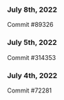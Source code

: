### July 8th, 2022

Commit #89326

### July 5th, 2022

Commit #314353


### July 4th, 2022

Commit #72281
